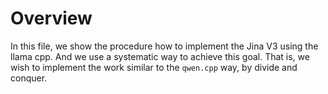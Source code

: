 # Overview
In this file, we show the procedure how to implement the Jina V3 using the llama cpp. And we use a systematic way to achieve this goal. That is, we wish to implement the work similar to the `qwen.cpp` way, by divide and conquer.

